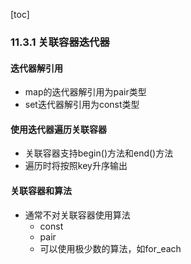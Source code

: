 [toc]

### 11.3.1 关联容器迭代器

#### 迭代器解引用

* map的迭代器解引用为pair类型
* set迭代器解引用为const类型

#### 使用迭代器遍历关联容器

* 关联容器支持begin()方法和end()方法
* 遍历时将按照key升序输出

#### 关联容器和算法

* 通常不对关联容器使用算法
  * const
  * pair
  * 可以使用极少数的算法，如for_each

